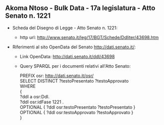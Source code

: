 ## Akoma Ntoso - Bulk Data - 17a legislatura - Atto Senato n. 1221 ##

* Scheda del Disegno di Legge - Atto Senato n. 1221:
	* http url: http://www.senato.it/leg/17/BGT/Schede/Ddliter/43698.htm

* Riferimenti al sito OpenData del Senato http://dati.senato.it/:
	* Link OpenData: http://dati.senato.it/ddl/43698
	* Query SPARQL per i documenti relativi all'Atto Senato:

        PREFIX osr: <http://dati.senato.it/osr/>  
		SELECT DISTINCT ?testoPresentato ?testoApprovato  
		WHERE  
		{  
		    ?ddl a osr:Ddl.  
		    ?ddl osr:idFase 1221 .  
		    OPTIONAL { ?ddl osr:testoPresentato ?testoPresentato }  
		    OPTIONAL { ?ddl osr:testoApprovato ?testoApprovato }  
		}
		